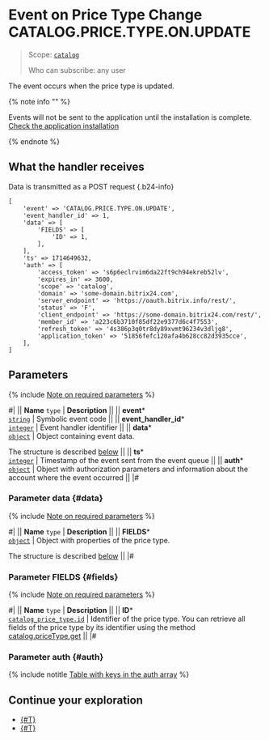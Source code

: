# Event on Price Type Change CATALOG.PRICE.TYPE.ON.UPDATE

> Scope: [`catalog`](../../../scopes/permissions.md)
>
> Who can subscribe: any user

The event occurs when the price type is updated.

{% note info "" %}

Events will not be sent to the application until the installation is complete. [Check the application installation](../../../../settings/app-installation/installation-finish.md)

{% endnote %}

## What the handler receives

Data is transmitted as a POST request {.b24-info}

```
[
    'event' => 'CATALOG.PRICE.TYPE.ON.UPDATE',    
    'event_handler_id' => 1,
    'data' => [
        'FIELDS' => [
            'ID' => 1,
        ],
    ],
    'ts' => 1714649632,
    'auth' => [
        'access_token' => 's6p6eclrvim6da22ft9ch94ekreb52lv',
        'expires_in' => 3600,
        'scope' => 'catalog',
        'domain' => 'some-domain.bitrix24.com',
        'server_endpoint' => 'https://oauth.bitrix.info/rest/',
        'status' => 'F',
        'client_endpoint' => 'https://some-domain.bitrix24.com/rest/',
        'member_id' => 'a223c6b3710f85df22e9377d6c4f7553',
        'refresh_token' => '4s386p3q0tr8dy89xvmt96234v3dljg8',
        'application_token' => '51856fefc120afa4b628cc82d3935cce',
    ],
]
```

## Parameters

{% include [Note on required parameters](../../../../_includes/required.md) %}

#|
|| **Name**
`type` | **Description** ||
|| **event***  
[`string`](../../data-types.md) | Symbolic event code ||
|| **event_handler_id***  
[`integer`](../../data-types.md) | Event handler identifier ||
|| **data***  
[`object`](../../data-types.md) | Object containing event data.

The structure is described [below](#data) ||
|| **ts***  
[`integer`](../../data-types.md) | Timestamp of the event sent from the event queue ||
|| **auth***  
[`object`](../../data-types.md) | Object with authorization parameters and information about the account where the event occurred ||
|#

### Parameter data {#data}

{% include [Note on required parameters](../../../../_includes/required.md) %}

#|
|| **Name**
`type` | **Description** ||
|| **FIELDS***  
[`object`](../../data-types.md) | Object with properties of the price type.

The structure is described [below](#fields) ||
|#

### Parameter FIELDS {#fields}

{% include [Note on required parameters](../../../../_includes/required.md) %}

#|
|| **Name**
`type` | **Description** ||
|| **ID***  
[`catalog_price_type.id`](../../data-types.md#catalog_price_type) | Identifier of the price type. You can retrieve all fields of the price type by its identifier using the method [catalog.priceType.get](../catalog-price-type-get.md) ||
|#

### Parameter auth {#auth}

{% include notitle [Table with keys in the auth array](../../../../_includes/auth-params-in-events.md) %}

## Continue your exploration

- [{#T}](./catalog-price-type-on-add.md)
- [{#T}](./catalog-price-type-on-delete.md)